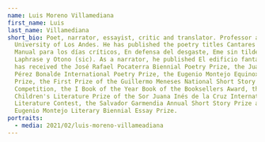 ```yaml
---
name: Luis Moreno Villamediana
first_name: Luis
last_name: Villamediana
short_bio: Poet, narrator, essayist, critic and translator. Professor at the
  University of Los Andes. He has published the poetry titles Cantares digestos,
  Manual para los días críticos, En defensa del desgaste, Eme sin tilde,
  Laphrase y Otono (sic). As a narrator, he published El edificio fantasma. He
  has received the José Rafael Pocaterra Biennial Poetry Prize, the Juan Antonio
  Pérez Bonalde International Poetry Prize, the Eugenio Montejo Equinox Poetry
  Prize, the First Prize of the Guillermo Meneses National Short Story
  Competition, the I Book of the Year Book of the Booksellers Award, the
  Children's Literature Prize of the Sor Juana Inés de la Cruz International
  Literature Contest, the Salvador Garmendia Annual Short Story Prize and the
  Eugenio Montejo Literary Biennial Essay Prize.
portraits:
  - media: 2021/02/luis-moreno-villameadiana
---
```

